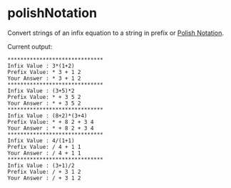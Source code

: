 # polishNotation

Convert strings of an infix equation to a string in prefix or [Polish Notation](https://en.wikipedia.org/wiki/Polish_notation).

Current output:
```
******************************
Infix Value : 3*(1+2)
Prefix Value: * 3 + 1 2
Your Answer : * 3 + 1 2
******************************
Infix Value : (3+5)*2
Prefix Value: * + 3 5 2
Your Answer : * + 3 5 2
******************************
Infix Value : (8+2)*(3+4)
Prefix Value: * + 8 2 + 3 4
Your Answer : * + 8 2 + 3 4
******************************
Infix Value : 4/(1+1)
Prefix Value: / 4 + 1 1
Your Answer : / 4 + 1 1
******************************
Infix Value : (3+1)/2
Prefix Value: / + 3 1 2
Your Answer : / + 3 1 2
```
